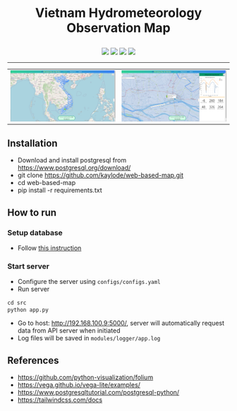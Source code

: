 # <p align="center"> Vietnam Hydrometeorology Observation Map </p>


<p align="center">
<a href="#"><img src="https://img.shields.io/badge/Folium-12993b?style=for-the-badge&logo=folium&logoColor=white"/></a>
<a href="#"><img src="https://img.shields.io/badge/Tailwind_CSS-38B2AC?style=for-the-badge&logo=tailwind-css&logoColor=white"/></a>
<a href="#"><img src="https://img.shields.io/badge/Flask-323232?style=for-the-badge&logo=flask&logoColor=white"/></a>
<a href="#"><img src="https://img.shields.io/badge/PostgreSQL-316192?style=for-the-badge&logo=postgresql&logoColor=white" /></a>
</p>

----------------------------------

|  |  |
|:-------------------------:|:-------------------------:|
|<img width="900" alt="screen" src="assets/demo1.png"> | <img width="900" alt="screen" src="assets/demo2.png"> |


## **Installation**
- Download and install postgresql from https://www.postgresql.org/download/
- git clone https://github.com/kaylode/web-based-map.git
- cd web-based-map
- pip install -r requirements.txt

## **How to run**
### **Setup database**
- Follow [this instruction](./src/modules/database/README.md)

### **Start server**
- Configure the server using ```configs/configs.yaml```
- Run server
```
cd src
python app.py
```
- Go to host: http://192.168.100.9:5000/, server will automatically request data from API server when initiated
- Log files will be saved in ```modules/logger/app.log```

## **References**
- https://github.com/python-visualization/folium
- https://vega.github.io/vega-lite/examples/
- https://www.postgresqltutorial.com/postgresql-python/
- https://tailwindcss.com/docs
